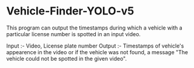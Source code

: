 # Vehicle-Finder-YOLO-v5
This program can output the timestamps during which a vehicle with a particular license number is spotted in an input video.

Input :- Video, License plate number
Output :- Timestamps of vehicle's appearence in the video or if the vehicle was not found, a message "The vehicle could not be spotted in the given video".
